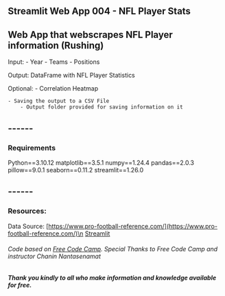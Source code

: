 ## Streamlit Web App 004 - NFL Player Stats

## Web App that webscrapes NFL Player information (Rushing)

Input:
    - Year
    - Teams
    - Positions

Output:
    DataFrame with NFL Player Statistics

Optional:
    - Correlation Heatmap
    
    - Saving the output to a CSV File
        - Output folder provided for saving information on it

## ------
### Requirements

Python==3.10.12
matplotlib==3.5.1
numpy==1.24.4
pandas==2.0.3
pillow==9.0.1
seaborn==0.11.2
streamlit==1.26.0

## ------

### Resources:
Data Source: [https://www.pro-football-reference.com/](https://www.pro-football-reference.com/)\n
[Streamlit](https://streamlit.io/)

###### *Code based on [Free Code Camp](https://www.freecodecamp.org/). Special Thanks to Free Code Camp and instructor Chanin Nantasenamat*

##### Thank you kindly to all who make information and knowledge available for free.